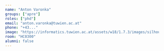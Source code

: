 ```yaml
---
name: "Anton Varonka"
groups: ["apre"]
roles: ["phd"]
email: "anton.varonka@tuwien.ac.at"
phone: "+43..."
image: "https://informatics.tuwien.ac.at/assets/w18/1.7.3/images/silhouette.svg"
room: "HC0300"
alumni: false
---
```


<!--
Your custom content goes here.
-->
